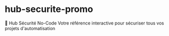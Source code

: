 # hub-securite-promo
🔐 Hub Sécurité No-Code Votre référence interactive pour sécuriser tous vos projets d'automatisation
